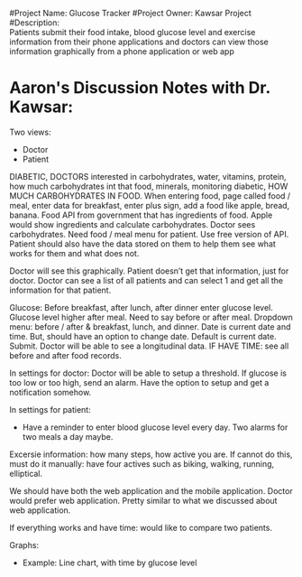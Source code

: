 #Project Name: Glucose Tracker
#Project Owner: Kawsar Project
#Description:  
Patients submit their food intake, blood glucose level and exercise information from their phone applications and doctors can view those information graphically from a phone application or web app


# Aaron's Discussion Notes with Dr. Kawsar:
Two views:
- Doctor
- Patient

DIABETIC, DOCTORS interested in carbohydrates, water, vitamins, protein, how much carbohydrates int that food, minerals, monitoring diabetic, HOW MUCH CARBOHYDRATES IN FOOD. When entering food, page called food / meal, enter data for breakfast, enter plus sign, add a food like apple, bread, banana. Food API from government that has ingredients of food. Apple would show ingredients and calculate carbohydrates. Doctor sees carbohydrates. Need food / meal menu for patient. Use free version of API. Patient should also have the data stored on them to help them see what works for them and what does not.

Doctor will see this graphically. Patient doesn’t get that information, just for doctor. Doctor can see a list of all patients and can select 1 and get all the information for that patient.

Glucose:
Before breakfast, after lunch, after dinner enter glucose level. Glucose level higher after meal. Need to say before or after meal. Dropdown menu: before / after & breakfast, lunch, and dinner. Date is current date and time. But, should have an option to change date. Default is current date. Submit. Doctor will be able to see a longitudinal data. IF HAVE TIME: see all before and after food records.

In settings for doctor:
Doctor will be able to setup a threshold. If glucose is too low or too high, send an alarm. Have the option to setup and get a notification somehow.

In settings for patient:
- Have a reminder to enter blood glucose level every day. Two alarms for two meals a day maybe.

Excersie information: how many steps, how active you are. If cannot do this, must do it manually: have four actives such as biking, walking, running, elliptical.

We should have both the web application and the mobile application. Doctor would prefer web application. Pretty similar to what we discussed about web application.

If everything works and have time: would like to compare two patients.

Graphs:
- Example: Line chart, with time by glucose level
